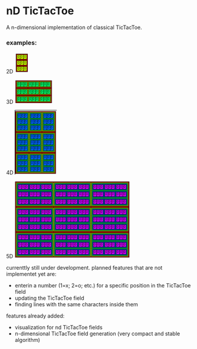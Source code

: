 # nD TicTacToe
A n-dimensional implementation of classical TicTacToe.

### examples:
2D
![2D](demo/2d.png)

3D
![3D](demo/3d.png)

4D
![4D](demo/4d.png)

5D
![5D](demo/5d.png)

currenttly still under development.
planned features that are not implementet yet are:
* enterin a number (1=x; 2=o; etc.) for a specific position in the TicTacToe field
* updating the TicTacToe field
* finding lines with the same characters inside them

features already added:
* visualization for nd TicTacToe fields
* n-dimensional TicTacToe field generation (very compact and stable algorithm)

